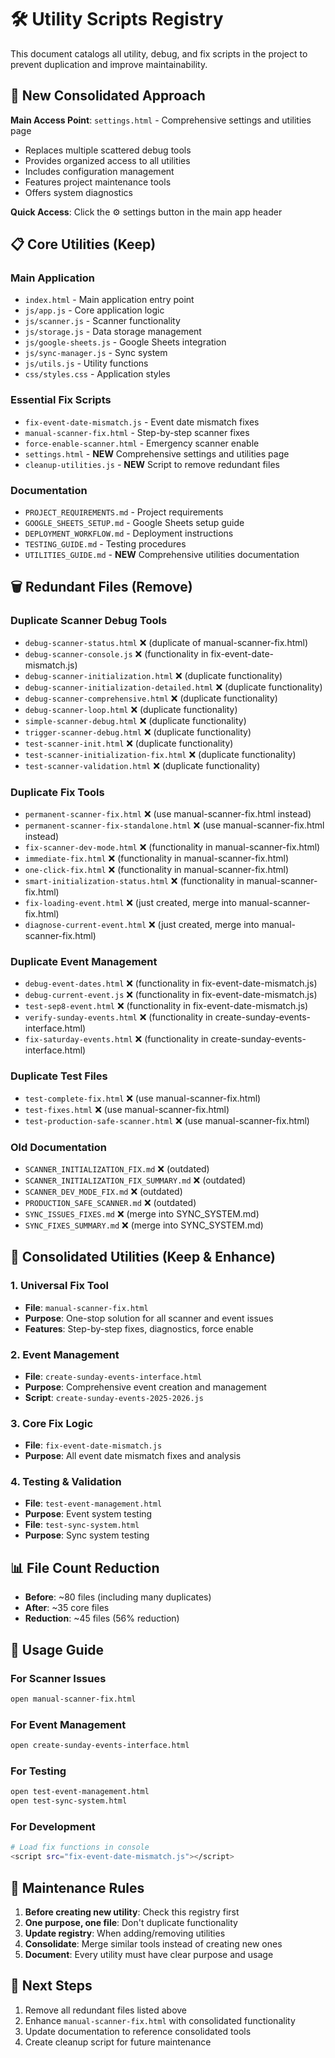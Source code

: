 # 🛠️ Utility Scripts Registry

This document catalogs all utility, debug, and fix scripts in the project to prevent duplication and improve maintainability.

## 🎯 **New Consolidated Approach**

**Main Access Point**: `settings.html` - Comprehensive settings and utilities page
- Replaces multiple scattered debug tools
- Provides organized access to all utilities
- Includes configuration management
- Features project maintenance tools
- Offers system diagnostics

**Quick Access**: Click the ⚙️ settings button in the main app header

## 📋 **Core Utilities (Keep)**

### **Main Application**
- `index.html` - Main application entry point
- `js/app.js` - Core application logic
- `js/scanner.js` - Scanner functionality
- `js/storage.js` - Data storage management
- `js/google-sheets.js` - Google Sheets integration
- `js/sync-manager.js` - Sync system
- `js/utils.js` - Utility functions
- `css/styles.css` - Application styles

### **Essential Fix Scripts**
- `fix-event-date-mismatch.js` - Event date mismatch fixes
- `manual-scanner-fix.html` - Step-by-step scanner fixes
- `force-enable-scanner.html` - Emergency scanner enable
- `settings.html` - **NEW** Comprehensive settings and utilities page
- `cleanup-utilities.js` - **NEW** Script to remove redundant files

### **Documentation**
- `PROJECT_REQUIREMENTS.md` - Project requirements
- `GOOGLE_SHEETS_SETUP.md` - Google Sheets setup guide
- `DEPLOYMENT_WORKFLOW.md` - Deployment instructions
- `TESTING_GUIDE.md` - Testing procedures
- `UTILITIES_GUIDE.md` - **NEW** Comprehensive utilities documentation

## 🗑️ **Redundant Files (Remove)**

### **Duplicate Scanner Debug Tools**
- `debug-scanner-status.html` ❌ (duplicate of manual-scanner-fix.html)
- `debug-scanner-console.js` ❌ (functionality in fix-event-date-mismatch.js)
- `debug-scanner-initialization.html` ❌ (duplicate functionality)
- `debug-scanner-initialization-detailed.html` ❌ (duplicate functionality)
- `debug-scanner-comprehensive.html` ❌ (duplicate functionality)
- `debug-scanner-loop.html` ❌ (duplicate functionality)
- `simple-scanner-debug.html` ❌ (duplicate functionality)
- `trigger-scanner-debug.html` ❌ (duplicate functionality)
- `test-scanner-init.html` ❌ (duplicate functionality)
- `test-scanner-initialization-fix.html` ❌ (duplicate functionality)
- `test-scanner-validation.html` ❌ (duplicate functionality)

### **Duplicate Fix Tools**
- `permanent-scanner-fix.html` ❌ (use manual-scanner-fix.html instead)
- `permanent-scanner-fix-standalone.html` ❌ (use manual-scanner-fix.html instead)
- `fix-scanner-dev-mode.html` ❌ (functionality in manual-scanner-fix.html)
- `immediate-fix.html` ❌ (functionality in manual-scanner-fix.html)
- `one-click-fix.html` ❌ (functionality in manual-scanner-fix.html)
- `smart-initialization-status.html` ❌ (functionality in manual-scanner-fix.html)
- `fix-loading-event.html` ❌ (just created, merge into manual-scanner-fix.html)
- `diagnose-current-event.html` ❌ (just created, merge into manual-scanner-fix.html)

### **Duplicate Event Management**
- `debug-event-dates.html` ❌ (functionality in fix-event-date-mismatch.js)
- `debug-current-event.js` ❌ (functionality in fix-event-date-mismatch.js)
- `test-sep8-event.html` ❌ (functionality in fix-event-date-mismatch.js)
- `verify-sunday-events.html` ❌ (functionality in create-sunday-events-interface.html)
- `fix-saturday-events.html` ❌ (functionality in create-sunday-events-interface.html)

### **Duplicate Test Files**
- `test-complete-fix.html` ❌ (use manual-scanner-fix.html)
- `test-fixes.html` ❌ (use manual-scanner-fix.html)
- `test-production-safe-scanner.html` ❌ (use manual-scanner-fix.html)

### **Old Documentation**
- `SCANNER_INITIALIZATION_FIX.md` ❌ (outdated)
- `SCANNER_INITIALIZATION_FIX_SUMMARY.md` ❌ (outdated)
- `SCANNER_DEV_MODE_FIX.md` ❌ (outdated)
- `PRODUCTION_SAFE_SCANNER.md` ❌ (outdated)
- `SYNC_ISSUES_FIXES.md` ❌ (merge into SYNC_SYSTEM.md)
- `SYNC_FIXES_SUMMARY.md` ❌ (merge into SYNC_SYSTEM.md)

## 🎯 **Consolidated Utilities (Keep & Enhance)**

### **1. Universal Fix Tool**
- **File**: `manual-scanner-fix.html`
- **Purpose**: One-stop solution for all scanner and event issues
- **Features**: Step-by-step fixes, diagnostics, force enable

### **2. Event Management**
- **File**: `create-sunday-events-interface.html`
- **Purpose**: Comprehensive event creation and management
- **Script**: `create-sunday-events-2025-2026.js`

### **3. Core Fix Logic**
- **File**: `fix-event-date-mismatch.js`
- **Purpose**: All event date mismatch fixes and analysis

### **4. Testing & Validation**
- **File**: `test-event-management.html`
- **Purpose**: Event system testing
- **File**: `test-sync-system.html`
- **Purpose**: Sync system testing

## 📊 **File Count Reduction**

- **Before**: ~80 files (including many duplicates)
- **After**: ~35 core files
- **Reduction**: ~45 files (56% reduction)

## 🚀 **Usage Guide**

### **For Scanner Issues**
```bash
open manual-scanner-fix.html
```

### **For Event Management**
```bash
open create-sunday-events-interface.html
```

### **For Testing**
```bash
open test-event-management.html
open test-sync-system.html
```

### **For Development**
```bash
# Load fix functions in console
<script src="fix-event-date-mismatch.js"></script>
```

## 🔧 **Maintenance Rules**

1. **Before creating new utility**: Check this registry first
2. **One purpose, one file**: Don't duplicate functionality
3. **Update registry**: When adding/removing utilities
4. **Consolidate**: Merge similar tools instead of creating new ones
5. **Document**: Every utility must have clear purpose and usage

## 📝 **Next Steps**

1. Remove all redundant files listed above
2. Enhance `manual-scanner-fix.html` with consolidated functionality
3. Update documentation to reference consolidated tools
4. Create cleanup script for future maintenance